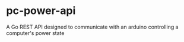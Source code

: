 # pc-power-api
A Go REST API designed to communicate with an arduino controlling a computer's power state
